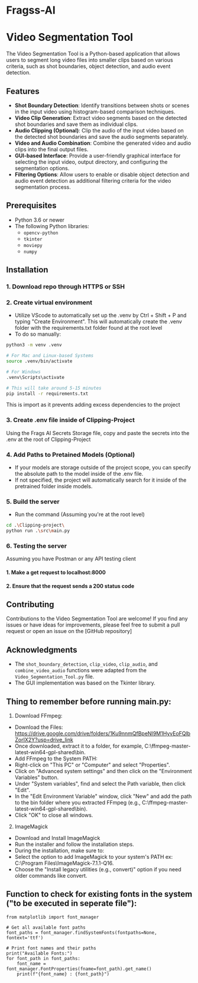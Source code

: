 # Fragss-AI
# Video Segmentation Tool

The Video Segmentation Tool is a Python-based application that allows users to segment long video files into smaller clips based on various criteria, such as shot boundaries, object detection, and audio event detection.

## Features

- **Shot Boundary Detection**: Identify transitions between shots or scenes in the input video using histogram-based comparison techniques.
- **Video Clip Generation**: Extract video segments based on the detected shot boundaries and save them as individual clips.
- **Audio Clipping (Optional)**: Clip the audio of the input video based on the detected shot boundaries and save the audio segments separately.
- **Video and Audio Combination**: Combine the generated video and audio clips into the final output files.
- **GUI-based Interface**: Provide a user-friendly graphical interface for selecting the input video, output directory, and configuring the segmentation options.
- **Filtering Options**: Allow users to enable or disable object detection and audio event detection as additional filtering criteria for the video segmentation process.

## Prerequisites

- Python 3.6 or newer
- The following Python libraries:
  - `opencv-python`
  - `tkinter`
  - `moviepy`
  - `numpy`


## Installation

### 1. Download repo through HTTPS or SSH
### 2. Create virtual environment
- Utilize VScode to automatically set up the .venv by Ctrl + Shift + P and typing "Create Environment". This will automatically create the .venv folder with the requirements.txt folder found at the root level
- To do so manually:
```bash
python3 -m venv .venv

# For Mac and Linux-based Systems
source .venv/bin/activate

# For Windows
.venv\Scripts\activate

# This will take around 5-15 minutes
pip install -r requirements.txt
```

This is import as it prevents adding excess dependencies to the project

### 3. Create .env file inside of Clipping-Project
Using the Frags AI Secrets Storage file, copy and paste the secrets into the .env at the root of Clipping-Project

### 4. Add Paths to Pretained Models (Optional)
- If your models are storage outside of the project scope, you can specify the absolute path to the model inside of the .env file.
- If not specified, the project will automatically search for it inside of the pretrained folder inside models.

### 5. Build the server
- Run the command (Assuming you're at the root level)
```bash
cd .\Clipping-project\
python run .\src\main.py
```

### 6. Testing the server
Assuming you have Postman or any API testing client
#### 1. Make a get request to localhost:8000
#### 2. Ensure that the request sends a 200 status code

## Contributing

Contributions to the Video Segmentation Tool are welcome! If you find any issues or have ideas for improvements, please feel free to submit a pull request or open an issue on the [GitHub repository]

## Acknowledgments

- The `shot_boundary_detection`, `clip_video`, `clip_audio`, and `combine_video_audio` functions were adapted from the `Video_Segmentation_Tool.py` file.
- The GUI implementation was based on the Tkinter library.

## Thing to remember before running main.py:
1. Download FFmpeg:
- Download the Files: https://drive.google.com/drive/folders/1Ku9nnmQfBpeNI9M1HyvEoFQlbZorIX2Y?usp=drive_link
- Once downloaded, extract it to a folder, for example, C:\ffmpeg-master-latest-win64-gpl-shared\bin.
- Add FFmpeg to the System PATH:
- Right-click on "This PC" or "Computer" and select "Properties".
- Click on "Advanced system settings" and then click on the "Environment Variables" button.
- Under "System variables", find and select the Path variable, then click "Edit".
- In the "Edit Environment Variable" window, click "New" and add the path to the bin folder where you extracted FFmpeg (e.g., C:\ffmpeg-master-latest-win64-gpl-shared\bin).
- Click "OK" to close all windows.

2. ImageMagick
- Download and Install ImageMagick
- Run the installer and follow the installation steps.
- During the installation, make sure to:
- Select the option to add ImageMagick to your system's PATH ex: C:\Program Files\ImageMagick-7.1.1-Q16.
- Choose the "Install legacy utilities (e.g., convert)" option if you need older commands like convert.

## Function to check for existing fonts in the system ("to be executed in seperate file"):
    from matplotlib import font_manager

    # Get all available font paths
    font_paths = font_manager.findSystemFonts(fontpaths=None, fontext='ttf')

    # Print font names and their paths
    print("Available Fonts:")
    for font_path in font_paths:
        font_name = font_manager.FontProperties(fname=font_path).get_name()
        print(f"{font_name} : {font_path}")

